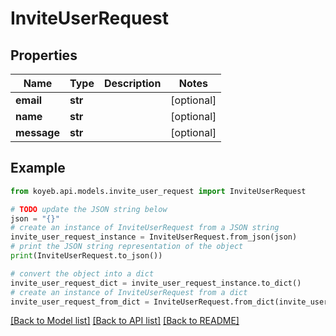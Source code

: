 # InviteUserRequest


## Properties

Name | Type | Description | Notes
------------ | ------------- | ------------- | -------------
**email** | **str** |  | [optional] 
**name** | **str** |  | [optional] 
**message** | **str** |  | [optional] 

## Example

```python
from koyeb.api.models.invite_user_request import InviteUserRequest

# TODO update the JSON string below
json = "{}"
# create an instance of InviteUserRequest from a JSON string
invite_user_request_instance = InviteUserRequest.from_json(json)
# print the JSON string representation of the object
print(InviteUserRequest.to_json())

# convert the object into a dict
invite_user_request_dict = invite_user_request_instance.to_dict()
# create an instance of InviteUserRequest from a dict
invite_user_request_from_dict = InviteUserRequest.from_dict(invite_user_request_dict)
```
[[Back to Model list]](../README.md#documentation-for-models) [[Back to API list]](../README.md#documentation-for-api-endpoints) [[Back to README]](../README.md)


